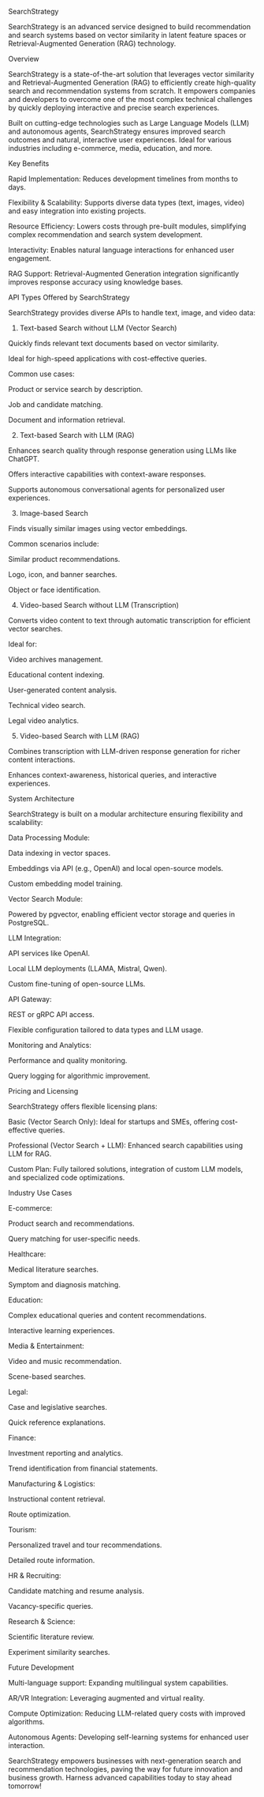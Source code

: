 SearchStrategy

SearchStrategy is an advanced service designed to build recommendation and search systems based on vector similarity in latent feature spaces or Retrieval-Augmented Generation (RAG) technology.

Overview

SearchStrategy is a state-of-the-art solution that leverages vector similarity and Retrieval-Augmented Generation (RAG) to efficiently create high-quality search and recommendation systems from scratch. It empowers companies and developers to overcome one of the most complex technical challenges by quickly deploying interactive and precise search experiences.

Built on cutting-edge technologies such as Large Language Models (LLM) and autonomous agents, SearchStrategy ensures improved search outcomes and natural, interactive user experiences. Ideal for various industries including e-commerce, media, education, and more.

Key Benefits

Rapid Implementation: Reduces development timelines from months to days.

Flexibility & Scalability: Supports diverse data types (text, images, video) and easy integration into existing projects.

Resource Efficiency: Lowers costs through pre-built modules, simplifying complex recommendation and search system development.

Interactivity: Enables natural language interactions for enhanced user engagement.

RAG Support: Retrieval-Augmented Generation integration significantly improves response accuracy using knowledge bases.

API Types Offered by SearchStrategy

SearchStrategy provides diverse APIs to handle text, image, and video data:

1. Text-based Search without LLM (Vector Search)

Quickly finds relevant text documents based on vector similarity.

Ideal for high-speed applications with cost-effective queries.

Common use cases:

Product or service search by description.

Job and candidate matching.

Document and information retrieval.

2. Text-based Search with LLM (RAG)

Enhances search quality through response generation using LLMs like ChatGPT.

Offers interactive capabilities with context-aware responses.

Supports autonomous conversational agents for personalized user experiences.

3. Image-based Search

Finds visually similar images using vector embeddings.

Common scenarios include:

Similar product recommendations.

Logo, icon, and banner searches.

Object or face identification.

4. Video-based Search without LLM (Transcription)

Converts video content to text through automatic transcription for efficient vector searches.

Ideal for:

Video archives management.

Educational content indexing.

User-generated content analysis.

Technical video search.

Legal video analytics.

5. Video-based Search with LLM (RAG)

Combines transcription with LLM-driven response generation for richer content interactions.

Enhances context-awareness, historical queries, and interactive experiences.

System Architecture

SearchStrategy is built on a modular architecture ensuring flexibility and scalability:

Data Processing Module:

Data indexing in vector spaces.

Embeddings via API (e.g., OpenAI) and local open-source models.

Custom embedding model training.

Vector Search Module:

Powered by pgvector, enabling efficient vector storage and queries in PostgreSQL.

LLM Integration:

API services like OpenAI.

Local LLM deployments (LLAMA, Mistral, Qwen).

Custom fine-tuning of open-source LLMs.

API Gateway:

REST or gRPC API access.

Flexible configuration tailored to data types and LLM usage.

Monitoring and Analytics:

Performance and quality monitoring.

Query logging for algorithmic improvement.

Pricing and Licensing

SearchStrategy offers flexible licensing plans:

Basic (Vector Search Only): Ideal for startups and SMEs, offering cost-effective queries.

Professional (Vector Search + LLM): Enhanced search capabilities using LLM for RAG.

Custom Plan: Fully tailored solutions, integration of custom LLM models, and specialized code optimizations.

Industry Use Cases

E-commerce:

Product search and recommendations.

Query matching for user-specific needs.

Healthcare:

Medical literature searches.

Symptom and diagnosis matching.

Education:

Complex educational queries and content recommendations.

Interactive learning experiences.

Media & Entertainment:

Video and music recommendation.

Scene-based searches.

Legal:

Case and legislative searches.

Quick reference explanations.

Finance:

Investment reporting and analytics.

Trend identification from financial statements.

Manufacturing & Logistics:

Instructional content retrieval.

Route optimization.

Tourism:

Personalized travel and tour recommendations.

Detailed route information.

HR & Recruiting:

Candidate matching and resume analysis.

Vacancy-specific queries.

Research & Science:

Scientific literature review.

Experiment similarity searches.

Future Development

Multi-language support: Expanding multilingual system capabilities.

AR/VR Integration: Leveraging augmented and virtual reality.

Compute Optimization: Reducing LLM-related query costs with improved algorithms.

Autonomous Agents: Developing self-learning systems for enhanced user interaction.

SearchStrategy empowers businesses with next-generation search and recommendation technologies, paving the way for future innovation and business growth. Harness advanced capabilities today to stay ahead tomorrow!

